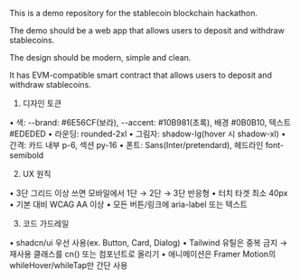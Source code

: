 This is a demo repository for the stablecoin blockchain hackathon.

The demo should be a web app that allows users to deposit and withdraw stablecoins.

The design should be modern, simple and clean.

It has EVM-compatible smart contract that allows users to deposit and withdraw stablecoins.

1. 디자인 토큰

• 색: --brand: #6E56CF(보라), --accent: #10B981(초록), 배경 #0B0B10, 텍스트 #EDEDED
• 라운딩: rounded-2xl
• 그림자: shadow-lg(hover 시 shadow-xl)
• 간격: 카드 내부 p-6, 섹션 py-16
• 폰트: Sans(Inter/pretendard), 헤드라인 font-semibold

2. UX 원칙

• 3단 그리드 이상 쓰면 모바일에서 1단 → 2단 → 3단 반응형
• 터치 타겟 최소 40px
• 기본 대비 WCAG AA 이상
• 모든 버튼/링크에 aria-label 또는 텍스트

3. 코드 가드레일

• shadcn/ui 우선 사용(ex. Button, Card, Dialog)
• Tailwind 유틸은 중복 금지 → 재사용 클래스를 cn() 또는 컴포넌트로 올리기
• 애니메이션은 Framer Motion의 whileHover/whileTap만 간단 사용
